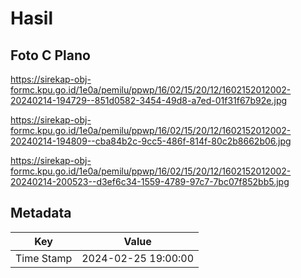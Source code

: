 # Hasil

## Foto C Plano

https://sirekap-obj-formc.kpu.go.id/1e0a/pemilu/ppwp/16/02/15/20/12/1602152012002-20240214-194729--851d0582-3454-49d8-a7ed-01f31f67b92e.jpg

https://sirekap-obj-formc.kpu.go.id/1e0a/pemilu/ppwp/16/02/15/20/12/1602152012002-20240214-194809--cba84b2c-9cc5-486f-814f-80c2b8662b06.jpg

https://sirekap-obj-formc.kpu.go.id/1e0a/pemilu/ppwp/16/02/15/20/12/1602152012002-20240214-200523--d3ef6c34-1559-4789-97c7-7bc07f852bb5.jpg


## Metadata

| Key        | Value               |
| ---------- | ------------------- |
| Time Stamp | 2024-02-25 19:00:00 |



